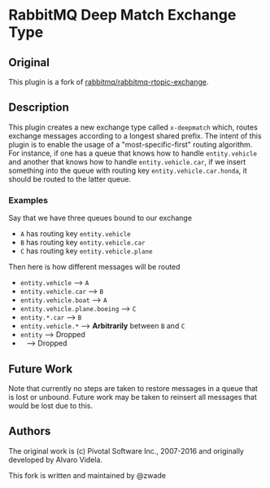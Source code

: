 # RabbitMQ Deep Match Exchange Type

## Original

This plugin is a fork of [rabbitmq/rabbitmq-rtopic-exchange](https://github.com/rabbitmq/rabbitmq-rtopic-exchange).

## Description

This plugin creates a new exchange type called `x-deepmatch` which, routes exchange messages according to a longest shared prefix. The intent of this plugin is to enable the usage of a "most-specific-first" routing algorithm. For instance, if one has a queue that knows how to handle `entity.vehicle` and another that knows how to handle `entity.vehicle.car`, if we insert something into the queue with routing key `entity.vehicle.car.honda`, it should be routed to the latter queue.

### Examples

Say that we have three queues bound to our exchange

 - `A` has routing key `entity.vehicle`
 - `B` has routing key `entity.vehicle.car`
 - `C` has routing key `entity.vehicle.plane`

Then here is how different messages will be routed

 - `entity.vehicle` --> `A`
 - `entity.vehicle.car` --> `B`
 - `entity.vehicle.boat` --> `A`
 - `entity.vehicle.plane.boeing` --> `C`
 - `entity.*.car` --> `B`
 - `entity.vehicle.*` --> **Arbitrarily** between `B` and `C`
 - `entity` --> Dropped
 - ` ` --> Dropped

## Future Work

Note that currently no steps are taken to restore messages in a queue that is lost or unbound. Future work may be taken to reinsert all messages that would be lost due to this. 

## Authors

The original work is (c) Pivotal Software Inc., 2007-2016 and originally developed by Alvaro Videla.

This fork is written and maintained by @zwade
